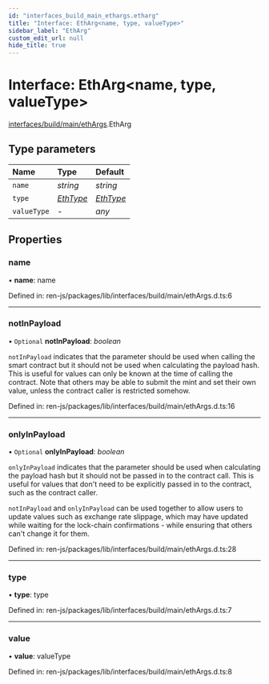 ```yaml
---
id: "interfaces_build_main_ethargs.etharg"
title: "Interface: EthArg<name, type, valueType>"
sidebar_label: "EthArg"
custom_edit_url: null
hide_title: true
---
```


# Interface: EthArg<name, type, valueType\>

[interfaces/build/main/ethArgs](../modules/interfaces_build_main_ethargs.md).EthArg

## Type parameters

Name | Type | Default |
:------ | :------ | :------ |
`name` | *string* | *string* |
`type` | [*EthType*](../modules/interfaces_build_main_ethargs.md#ethtype) | [*EthType*](../modules/interfaces_build_main_ethargs.md#ethtype) |
`valueType` | - | *any* |

## Properties

### name

• **name**: name

Defined in: ren-js/packages/lib/interfaces/build/main/ethArgs.d.ts:6

___

### notInPayload

• `Optional` **notInPayload**: *boolean*

`notInPayload` indicates that the parameter should be used when calling
the smart contract but it should not be used when calculating the
payload hash. This is useful for values can only be known at the time
of calling the contract. Note that others may be able to submit the mint
and set their own value, unless the contract caller is restricted somehow.

Defined in: ren-js/packages/lib/interfaces/build/main/ethArgs.d.ts:16

___

### onlyInPayload

• `Optional` **onlyInPayload**: *boolean*

`onlyInPayload` indicates that the parameter should be used when
calculating the payload hash but it should not be passed in to the
contract call. This is useful for values that don't need to be explicitly
passed in to the contract, such as the contract caller.

`notInPayload` and `onlyInPayload` can be used together to allow users to
update values such as exchange rate slippage, which may have updated
while waiting for the lock-chain confirmations - while ensuring that
others can't change it for them.

Defined in: ren-js/packages/lib/interfaces/build/main/ethArgs.d.ts:28

___

### type

• **type**: type

Defined in: ren-js/packages/lib/interfaces/build/main/ethArgs.d.ts:7

___

### value

• **value**: valueType

Defined in: ren-js/packages/lib/interfaces/build/main/ethArgs.d.ts:8
